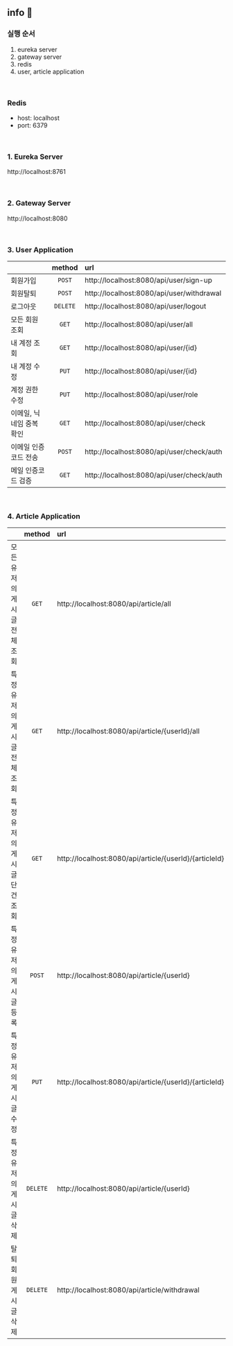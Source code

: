 ## info 💁### 실행 순서1. eureka server2. gateway server3. redis4. user, article application<br>### Redis- host: localhost- port: 6379<br>### 1. Eureka Serverhttp://localhost:8761<br>### 2. Gateway Serverhttp://localhost:8080<br>### 3. User Application|                    |  method  | url                                       ||:-------------------|:--------:|:------------------------------------------|| 회원가입               |  `POST`  | http://localhost:8080/api/user/sign-up    || 회원탈퇴               |  `POST`  | http://localhost:8080/api/user/withdrawal || 로그아웃               | `DELETE` | http://localhost:8080/api/user/logout     || 모든 회원 조회          | `GET`    | http://localhost:8080/api/user/all        || 내 계정 조회            |  `GET`   | http://localhost:8080/api/user/{id}       || 내 계정 수정            |  `PUT`   | http://localhost:8080/api/user/{id}       || 계정 권한 수정           |  `PUT`   | http://localhost:8080/api/user/role       || 이메일, 닉네임 중복 확인  |  `GET`   | http://localhost:8080/api/user/check      || 이메일 인증코드 전송      |  `POST`  | http://localhost:8080/api/user/check/auth || 메일 인증코드 검증        |  `GET`   | http://localhost:8080/api/user/check/auth |<br>### 4. Article Application|                     |  method  | url                                                     ||:--------------------|:--------:|:--------------------------------------------------------|| 모든 유저의 게시글 전체 조회  |  `GET`   | http://localhost:8080/api/article/all                  || 특정 유저의 게시글 전체 조회  |  `GET`   | http://localhost:8080/api/article/{userId}/all         || 특정 유저의 게시글 단건 조회  |  `GET`   | http://localhost:8080/api/article/{userId}/{articleId} || 특정 유저의 게시글 등록      |  `POST`  | http://localhost:8080/api/article/{userId}            || 특정 유저의 게시글 수정      | `PUT`    | http://localhost:8080/api/article/{userId}/{articleId} || 특정 유저의 게시글 삭제      | `DELETE` | http://localhost:8080/api/article/{userId}             || 탈퇴 회원 게시글 삭제        | `DELETE` | http://localhost:8080/api/article/withdrawal           |<br><br> 